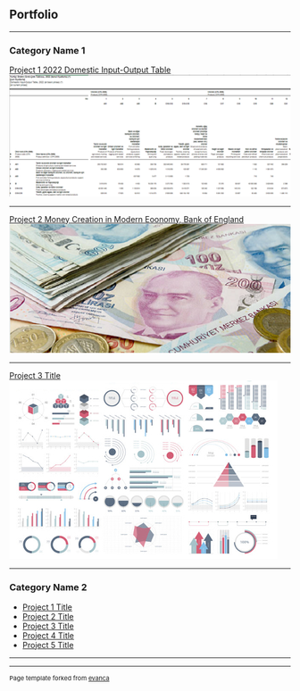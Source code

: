 ## Portfolio

---

### Category Name 1 

[Project 1 2022 Domestic Input-Output Table](/sample_page)
<img src="images/Resim_1.png?raw=true"/>

---
[Project 2 Money Creation in Modern Eoonomy, Bank of England](/pdf/modern_economy_money.pdf)
<img src="images/banknot_1.png?raw=true"/>

---
[Project 3 Title](http://example.com/)
<img src="images/dummy_thumbnail.jpg?raw=true"/>

---

### Category Name 2

- [Project 1 Title](http://example.com/)
- [Project 2 Title](http://example.com/)
- [Project 3 Title](http://example.com/)
- [Project 4 Title](http://example.com/)
- [Project 5 Title](http://example.com/)

---




---
<p style="font-size:11px">Page template forked from <a href="https://github.com/evanca/quick-portfolio">evanca</a></p>
<!-- Remove above link if you don't want to attibute -->

